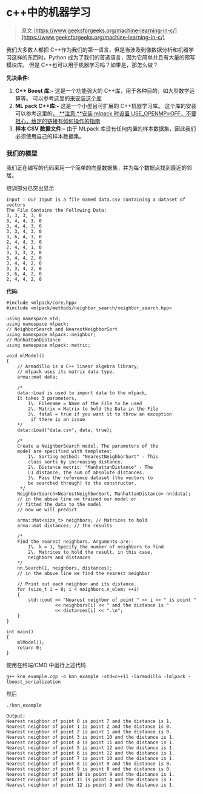 # c++中的机器学习

> 原文:[https://www.geeksforgeeks.org/machine-learning-in-c/](https://www.geeksforgeeks.org/machine-learning-in-c/)

我们大多数人都把 C++作为我们的第一语言，但是当涉及到像数据分析和机器学习这样的东西时，Python 成为了我们的首选语言，因为它简单并且有大量的预写模块库。
但是 C++也可以用于机器学习吗？如果是，那怎么做？

**先决条件:**

1.  **C++ Boost 库:-** 这是一个功能强大的 C++库，用于各种目的，如大型数学运算等。
    可以参考这里的[来安装这个库](http://www.boost.org/doc/libs/1_62_0/more/getting_started/unix-variants.html#errors-and-warnings)
2.  **ML pack C++库:-** 这是一个小型且可扩展的 C++机器学习库。
    这个库的安装可以参考这里的[。
    **注意:**安装 mlpack 时设置 USE_OPENMP=OFF，不要担心，给定的链接有如何操作的指南](https://github.com/mlpack/mlpack/)
3.  **样本 CSV 数据文件:-** 由于 MLpack 库没有任何内置的样本数据集，因此我们必须使用自己的样本数据集。

### 我们的模型

我们正在编写的代码采用一个简单的向量数据集，并为每个数据点找到最近的邻居。

培训部分已突出显示

```
Input : Our Input is a file named data.csv containing a dataset of vectors
The File Contains the Following Data:
3, 3, 3, 3, 0
3, 4, 4, 3, 0
3, 4, 4, 3, 0
3, 3, 4, 3, 0
3, 6, 4, 3, 0
2, 4, 4, 3, 0
2, 4, 4, 1, 0
3, 3, 3, 2, 0
3, 4, 4, 2, 0
3, 4, 4, 2, 0
3, 3, 4, 2, 0
3, 6, 4, 2, 0
2, 4, 4, 2, 0

```

**代码:**

```
#include <mlpack/core.hpp>
#include <mlpack/methods/neighbor_search/neighbor_search.hpp>

using namespace std;
using namespace mlpack;
// NeighborSearch and NearestNeighborSort
using namespace mlpack::neighbor;
// ManhattanDistance
using namespace mlpack::metric;

void mlModel()
{
    // Armadillo is a C++ linear algebra library; 
    // mlpack uses its matrix data type.
    arma::mat data;

    /*
    data::Load is used to import data to the mlpack, 
    It takes 3 parameters,
        1\. Filename = Name of the File to be used
        2\. Matrix = Matrix to hold the Data in the File
        3\. fatal = true if you want it to throw an exception
         if there is an issue
    */
    data::Load("data.csv", data, true);

    /*
    Create a NeighborSearch model. The parameters of the 
    model are specified with templates:
        1\. Sorting method: "NearestNeighborSort" - This 
        class sorts by increasing distance.
        2\. Distance metric: "ManhattanDistance" - The 
        L1 distance, the sum of absolute distances.
        3\. Pass the reference dataset (the vectors to 
        be searched through) to the constructor.
     */
    NeighborSearch<NearestNeighborSort, ManhattanDistance> nn(data);
    // in the above line we trained our model or 
    // fitted the data to the model
    // now we will predict

    arma::Mat<size_t> neighbors; // Matrices to hold
    arma::mat distances; // the results

    /*
    Find the nearest neighbors. Arguments are:-
        1\. k = 1, Specify the number of neighbors to find
        2\. Matrices to hold the result, in this case, 
        neighbors and distances
    */
    nn.Search(1, neighbors, distances);
    // in the above line we find the nearest neighbor

    // Print out each neighbor and its distance.
    for (size_t i = 0; i < neighbors.n_elem; ++i)
    {
        std::cout << "Nearest neighbor of point " << i << " is point "
                  << neighbors[i] << " and the distance is " 
                  << distances[i] << ".\n";
    }
}

int main()
{
    mlModel();
    return 0;
}
```

使用在终端/CMD 中运行上述代码

```
g++ knn_example.cpp -o knn_example -std=c++11 -larmadillo -lmlpack -lboost_serialization

```

然后

```
./knn_example

```

```
Output:
Nearest neighbor of point 0 is point 7 and the distance is 1.
Nearest neighbor of point 1 is point 2 and the distance is 0.
Nearest neighbor of point 2 is point 1 and the distance is 0.
Nearest neighbor of point 3 is point 10 and the distance is 1.
Nearest neighbor of point 4 is point 11 and the distance is 1.
Nearest neighbor of point 5 is point 12 and the distance is 1.
Nearest neighbor of point 6 is point 12 and the distance is 1.
Nearest neighbor of point 7 is point 10 and the distance is 1.
Nearest neighbor of point 8 is point 9 and the distance is 0.
Nearest neighbor of point 9 is point 8 and the distance is 0.
Nearest neighbor of point 10 is point 9 and the distance is 1.
Nearest neighbor of point 11 is point 4 and the distance is 1.
Nearest neighbor of point 12 is point 9 and the distance is 1.

```